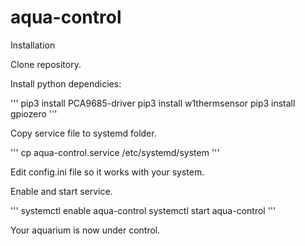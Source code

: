 # aqua-control
Installation

Clone repository.

Install python dependicies:

'''
pip3 install PCA9685-driver
pip3 install w1thermsensor
pip3 install gpiozero
'''

Copy service file to systemd folder.

'''
cp aqua-control.service /etc/systemd/system
'''

Edit config.ini file so it works with your system.

Enable and start service.

'''
systemctl enable aqua-control
systemctl start aqua-control
'''

Your aquarium is now under control.
